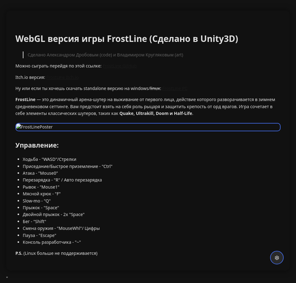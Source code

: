 <html lang="ru">
<head>
    <meta charset="UTF-8">
    <meta name="viewport" content="width=device-width, initial-scale=1.0">
    <title>FrostLine</title>
    <style>
        body {
            background-color: #121212;
            color: #e0e0e0;
            font-family: 'Segoe UI', Arial, sans-serif;
            margin: 0;
            min-height: 100vh;
            position: relative;
            overflow-x: hidden;
            padding: 20px;
            line-height: 1.6;
            max-width: 1200px;
            margin: 0 auto;
        }
        .content-container {
            position: relative;
            z-index: 1;
            background-color: rgba(18, 18, 18, 0.9);
            padding: 30px;
            border-radius: 15px;
            box-shadow: 0 0 20px rgba(0, 0, 0, 0.5);
            backdrop-filter: blur(5px);
        }
        .clickable-image {
            cursor: pointer;
            transition: transform 0.3s ease, box-shadow 0.3s ease;
            border: 2px solid #4169E1;
            border-radius: 10px;
            max-width: 100%;
            height: auto;
            display: block;
            margin: 20px auto;
        }
        .clickable-image:hover {
            transform: scale(1.02) translateY(-2px);
            box-shadow: 0 4px 15px rgba(65, 105, 225, 0.4);
        }
  .image-modal {
    display: none;
    position: fixed;
    top: 50%;
    left: 50%;
    transform: translate(-50%, -50%);
    width: 90%;
    max-width: 800px;
    background-color: rgba(0, 0, 0, 0.95);
    padding: 20px;
    border-radius: 15px;
    z-index: 1001;
    text-align: center;
    overflow: hidden;
}

.image-modal img {
    max-width: 100%;
    max-height: 80vh;
    border-radius: 10px;
    border: 2px solid #4169E1;
    transition: transform 0.3s ease;
}

.image-modal.open img {
    transform: scale(1.35); /* Увеличение изображения на 35% */
}
        .close {
            position: absolute;
            top: 10px;
            right: 20px;
            color: white;
            font-size: 30px;
            cursor: pointer;
        }
        .close:hover {
            color: #ccc;
        }
        .snowflake {
            position: fixed;
            width: 10px;
            height: 10px;
            background: white;
            border-radius: 50%;
            pointer-events: none;
            z-index: 9999;
            filter: blur(1px);
            top: 0;
            animation: snowfall linear infinite;
        }
        .easter-egg-button {
            position: fixed;
            bottom: 20px;
            right: 20px;
            width: 40px;
            height: 40px;
            background-color: rgba(255, 255, 255, 0.1);
            border-radius: 50%;
            cursor: pointer;
            z-index: 1000;
            border: 2px solid #4169E1;
            transition: all 0.3s ease;
        }
        .easter-egg-button:hover {
            background-color: rgba(65, 105, 225, 0.3);
            transform: scale(1.1);
        }
        .easter-egg-button::after {
            content: "❄️";
            position: absolute;
            font-size: 20px;
            top: 50%;
            left: 50%;
            transform: translate(-50%, -50%);
        }
        @keyframes snowfall {
            0% {
                transform: translateY(0vh) translateX(0) rotate(0deg);
                opacity: 1;
            }
            100% {
                transform: translateY(100vh) translateX(20vw) rotate(360deg);
                opacity: 0.3;
            }
        }
        @media (max-width: 768px) {
            body {
                padding: 10px;
            }
            .content-container {
                padding: 15px;
            }
            h1 {
                font-size: 2em;
            }
        }
    </style>
</head>
<body>
    <div class="content-container">
        <h1>WebGL версия игры <strong>FrostLine</strong> (Сделано в Unity3D)</h1>
        <blockquote>
            <p>Сделано Александром Дробовым (code) и Владимиром Кругляковым (art)</p>
        </blockquote>
        <p>Можно сыграть перейдя по этой ссылке: <a href="https://clck.ru/3GM46t">FrostLine GitHub</a></p>
        <p>Itch.io версия: <a href="https://mramorlomai.itch.io/frostline">FrostLine Itch.io</a></p>
        <p>Ну или если ты хочешь скачать standalone версию на windows/<s>linux</s>: <a href="https://disk.yandex.ru/d/E8916kl56iHSUw">FrostLine PC</a></p>
        <p><strong>FrostLine</strong> — это динамичный арена-шутер на выживание от первого лица, действие которого разворачивается в зимнем средневековом сеттинге. Вам предстоит взять на себя роль рыцаря и защитить крепость от орд врагов. Игра сочетает в себе элементы классических шутеров, таких как <strong>Quake, Ultrakill, Doom и Half-Life</strong>.</p>
        <img src="https://github.com/user-attachments/assets/3db32614-dff6-4eca-acd0-79268bc0a492" 
             alt="FrostLinePoster" 
             class="clickable-image" />
        <h2>Управление:</h2>
        <ul>
            <li>Ходьба - "WASD"/Стрелки</li>
            <li>Приседание/Быстрое приземление - "Ctrl"</li>
            <li>Атака - "Mouse0"</li>
            <li>Перезарядка - "R" / Авто перезарядка</li>
            <li>Рывок - "Mouse1"</li>
            <li>Мясной крюк - "F"</li>
            <li>Slow-mo - "Q"</li>
            <li>Прыжок - "Space"</li>
            <li>Двойной прыжок - 2x "Space"</li>
            <li>Бег - "Shift"</li>
            <li>Смена оружия - "MouseWhl"/ Цифры</li>
            <li>Пауза - "Escape"</li>
            <li>Консоль разработчика - "~"</li>
        </ul>
        <p><strong>P.S.</strong> (Linux больше не поддерживается)</p>
        <!-- Модальное окно для изображений -->
        <div id="imageModal" class="image-modal">
            <span class="close">&times;</span>
            <img id="modalImage" src="" alt="Увеличенное изображение" />
        </div>
        <!-- Кнопка для пасхалки -->
        <div id="easterEggButton" class="easter-egg-button"></div>
        <!-- Модальное окно для пасхалки -->
        <div id="easterEggModal" class="image-modal">
            <span class="close">&times;</span>
            <img id="easterEggImage" src="" alt="Пасхалка" />
        </div>
    </div>
    <script>
        document.addEventListener('DOMContentLoaded', () => {
    // Инициализация модального окна для изображений
    const imageModal = document.getElementById('imageModal');
    const modalImage = document.getElementById('modalImage');
    const closeButtons = document.querySelectorAll('.close');

    // Обработчики для всех кликабельных изображений
    document.querySelectorAll('.clickable-image').forEach(img => {
        img.addEventListener('click', () => {
            modalImage.src = img.src;
            imageModal.style.display = 'block';
            imageModal.classList.add('open'); // Добавляем класс для увеличения изображения
        });
    });

    // Инициализация пасхалки
    const easterEggImages = [
        "https://github.com/user-attachments/assets/bdd53968-57fc-43e7-b121-f0690855bff6",
        "https://github.com/user-attachments/assets/2de2e4af-76ef-47b9-bfe2-dc344c995a9b",
        "https://github.com/user-attachments/assets/2f02bba7-83b3-4b60-b6bf-c374afd0e829"
    ];
    const easterEggButton = document.getElementById('easterEggButton');
    const easterEggModal = document.getElementById('easterEggModal');
    const easterEggImage = document.getElementById('easterEggImage');

    // Обработчик для кнопки пасхалки
    easterEggButton.addEventListener('click', (e) => {
        e.stopPropagation();
        const randomIndex = Math.floor(Math.random() * easterEggImages.length);
        easterEggImage.src = easterEggImages[randomIndex];
        easterEggModal.style.display = 'block';
        easterEggModal.classList.add('open'); // Добавляем класс для увеличения изображения
    });

    // Общий обработчик закрытия для всех модальных окон
    closeButtons.forEach(btn => {
        btn.addEventListener('click', () => {
            imageModal.style.display = 'none';
            easterEggModal.style.display = 'none';
            imageModal.classList.remove('open'); // Убираем класс для уменьшения изображения
            easterEggModal.classList.remove('open'); // Убираем класс для уменьшения изображения
        });
    });

    // Закрытие по клику вне окна
    window.addEventListener('click', (event) => {
        if (event.target === imageModal || event.target === easterEggModal) {
            imageModal.style.display = 'none';
            easterEggModal.style.display = 'none';
            imageModal.classList.remove('open'); // Убираем класс для уменьшения изображения
            easterEggModal.classList.remove('open'); // Убираем класс для уменьшения изображения
        }
    });

    // Обработчик ошибок для изображений
    modalImage.onerror = easterEggImage.onerror = function() {
        console.error("Ошибка загрузки изображения:", this.src);
        this.parentElement.style.display = 'none';
    };

    // Создание снежинок
    function createSnowflake() {
        const snowflake = document.createElement('div');
        snowflake.classList.add('snowflake');
        snowflake.style.left = Math.random() * 100 + 'vw';
        snowflake.style.opacity = Math.random() * 0.6 + 0.3;
        const size = Math.random() * 8 + 4;
        snowflake.style.width = size + 'px';
        snowflake.style.height = size + 'px';
        const duration = Math.random() * 3 + 5;
        snowflake.style.animation = `snowfall ${duration}s linear infinite`;
        document.body.appendChild(snowflake);
        setTimeout(() => snowflake.remove(), duration * 1000 + 1000);
    }

    // Интервал создания снежинок
    const isMobile = /Mobi|Android/i.test(navigator.userAgent);
    setInterval(createSnowflake, isMobile ? 150 : 80);
});
    </script>
</body>
</html>"